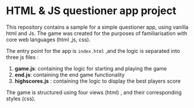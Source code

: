 # HTML & JS questioner app project

This repository contains a sample for a simple questioner app, using vanilla html and Js. The game was created for the purposes of familiarisation with core web languages (html ,js, css).

The entry point for the app is `index.html` ,and the logic is separated into three js files :

 1. **game.js**: containing the logic for starting and playing the game
 2. **end.js**: containing the end game functionality
 3. **highscores.js** : containing the logic to display the best players score

The game is structured using four views (html) , and their corresponding styles (css). 
